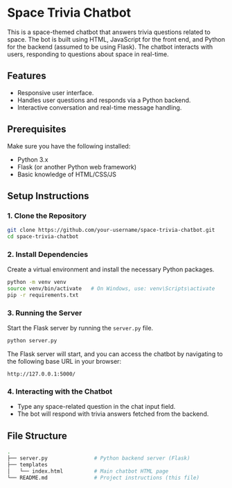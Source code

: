 # Space Trivia Chatbot

This is a space-themed chatbot that answers trivia questions related to space. The bot is built using HTML, JavaScript for the front end, and Python for the backend (assumed to be using Flask). The chatbot interacts with users, responding to questions about space in real-time.

## Features

- Responsive user interface.
- Handles user questions and responds via a Python backend.
- Interactive conversation and real-time message handling.
  
## Prerequisites

Make sure you have the following installed:

- Python 3.x
- Flask (or another Python web framework)
- Basic knowledge of HTML/CSS/JS

## Setup Instructions

### 1. Clone the Repository

```bash
git clone https://github.com/your-username/space-trivia-chatbot.git
cd space-trivia-chatbot
```

### 2. Install Dependencies

Create a virtual environment and install the necessary Python packages.

```bash
python -m venv venv
source venv/bin/activate   # On Windows, use: venv\Scripts\activate
pip -r requirements.txt
```

### 3. Running the Server

Start the Flask server by running the `server.py` file.

```bash
python server.py
```

The Flask server will start, and you can access the chatbot by navigating to the following base URL in your browser:

```
http://127.0.0.1:5000/
```

### 4. Interacting with the Chatbot

- Type any space-related question in the chat input field.
- The bot will respond with trivia answers fetched from the backend.

## File Structure

```bash
.
├── server.py               # Python backend server (Flask)
├── templates
│   └── index.html          # Main chatbot HTML page
└── README.md               # Project instructions (this file)
```